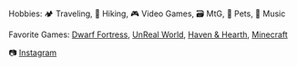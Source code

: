 Hobbies: 🏕️ Traveling, 🥾 Hiking, 🎮 Video Games, 🗃️ MtG, 🐶 Pets, 🥁 Music

Favorite Games: [Dwarf Fortress](http://www.bay12games.com/dwarves/), [UnReal World](http://unrealworld.fi/), [Haven & Hearth](http://www.havenandhearth.com/portal/), [Minecraft](https://www.minecraft.net/en-us)

📷 [Instagram](https://www.instagram.com/nikita.trophimov/)
